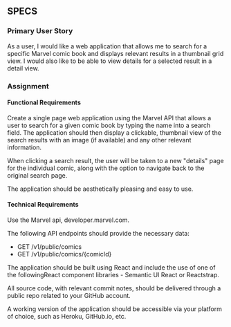 ## SPECS

### Primary User Story

As a user, I would like a web application that allows me to search for a specific Marvel comic book and displays relevant results in a thumbnail grid view. I would also like to be able to view details for a selected result in a detail view.

### Assignment

#### Functional Requirements

Create a single page web application using the Marvel API that allows a user to search for a given comic book by typing the name into a search field.
The application should then display a clickable, thumbnail view of the search results with an image (if available) and any other relevant information.

When clicking a search result, the user will be taken to a new "details" page for the individual comic, along with the option to navigate back to the original search page.

The application should be aesthetically pleasing and easy to use.


#### Technical Requirements

Use the Marvel api, developer.marvel.com. 

The following API endpoints should provide the necessary data: 
* GET /v1/public/comics 
* GET /v1/public/comics/{comicId} 

The application should be built using React and include the use of one of the followingReact component libraries - Semantic UI React or Reactstrap.

All source code, with relevant commit notes, should be delivered through a public repo related to your GitHub account.

A working version of the application should be accessible via your platform of choice, such as Heroku, GitHub.io, etc.